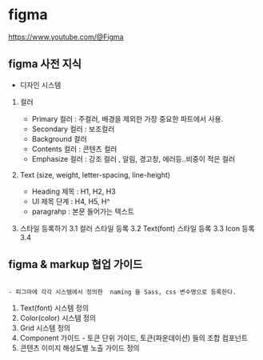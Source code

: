 # figma
https://www.youtube.com/@Figma

## figma 사전 지식 

- 디자인 시스템

1. 컬러 
   - Primary 컬러 : 주컬러,  배경을 제외한 가장 중요한 파트에서 사용. 
   - Secondary 컬러 : 보조컬러
   - Background 컬러 
   - Contents 컬러 : 콘텐츠 컬러
   - Emphasize 컬러 : 강조 컬러 , 알림, 경고창, 에러등..비중이 적은 컬러 


2. Text (size, weight, letter-spacing, line-height)
   - Heading 제목 : H1, H2, H3
   - UI 제목 단계 :  H4, H5, H^
   - paragrahp : 본문 들어가는 텍스트
  
3. 스타일 등록하기
3.1 컬러 스타일 등록
3.2 Text(font) 스타일 등록
3.3 Icon 등록
3.4 


## figma & markup  협업 가이드 
```

- 피그마에 각각 시스템에서 정의한  naming 을 Sass, css 변수명으로 등록한다. 

```

1. Text(font) 시스템 정의
2. Color(color) 시스템 정의
3. Grid 시스템 정의
4. Component 가이드 - 토큰 단위 가이드, 토큰(파운데이션) 들의 조합 컴포넌트
5. 콘텐츠 이미지 해상도별 노출 가이드 정의


    
   

